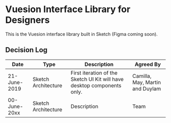 # Vuesion Interface Library for Designers
This is the Vuesion interface library built in Sketch (Figma coming soon).

## Decision Log
| Date | Type | Description |  Agreed By  |
| ------------- | ------------- |  ------------- |   ------------- |
| 21-June-2019 | Sketch Architecture | First iteration of the Sketch UI Kit will have desktop components only. | Camilla, May, Martin and Duylam |
| 00-June-20xx | Sketch Architecture | Description | Team |
